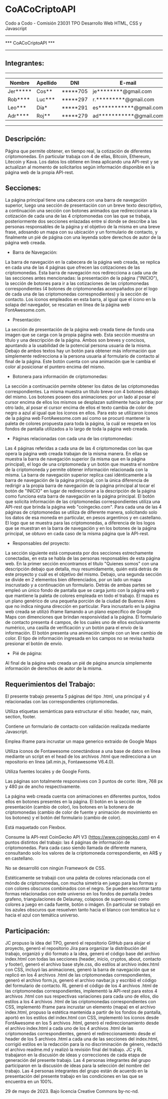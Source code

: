 # CoACoCriptoAPI
Codo a Codo - Comisión 23031
TPO Desarrollo Web
HTML, CSS y Javascript


************************
***  CoACoCriptoAPI  ***
************************


Integrantes:
------------
 __________ __________ __________ _________________________
| Nombre   | Apellido | DNI      | E-mail                  |
|----------|----------|----------|-------------------------|
| Jer***** | Cos**    | *****705 | je********@gmail.com    |
| Rob****  | Luc***   | *****297 | r.*********@gmail.com   |
| Leo***   | Día*     | *****291 | es***********@gmail.com |
| Adr****  | Roj**    | *****279 | ad***********@gmail.com |
 ---------- ---------- ---------- -------------------------


Descripción:
------------

Página que permite obtener, en tiempo real, la cotización de diferentes criptomonedas. En particular trabaja con 4 de ellas, Bitcoin, Ethereum, Litecoin y Kava. Los datos los obtiene en línea aplicando una API-rest y se actualizan al momento de solicitarlos según información disponible en la página web de la propia API-rest.


Secciones:
----------

La página principal tiene una cabecera con una barra de navegación superior, luego una sección de presentación con un breve texto descriptivo, a continuación una sección con botones animados que redireccionan a la cotización de cada una de las 4 criptomonedas con las que se trabaja, posteriormente dos secciones enlazadas entre sí donde se describe a las personas responsables de la página y el objetivo de la misma en una breve frase, adosando un mapa con su ubicación y un formulario de contacto, y finalmente un pié de página con una leyenda sobre derechos de autor de la página web creada.

* Barra de Navegación:

La barra de navegación en la cabecera de la página web creada, se replica en cada una de las 4 páginas que ofrecen las cotizaciones de las criptomonedas. Esta barra de navegación nos redirecciona a cada una de las secciones antes mencionadas: la presentación de la página ("INICIO"), la sección de botones para ir a las cotizaciones de las criptomonedas correspondientes (4 botones de criptomonedas acompañados por el logo de cada una de las criptomonedas correspnodientes) y la sección de contacto. Los íconos empleados en esta barra, al igual que el ícono en la solapa del navegador, se rescatan en línea de la página web FontAwesome.com.

* Presentación:

La sección de presentación de la página web creada tiene de fondo una imagen que se carga con la propia página web. Esta sección muestra un título y una descripción de la página. Ambos son breves y concisos, apuntando a la usabilidad de la potencial persona usuaria de la misma. Debajo de ambos textos hay un botón para obtener más información que simplemente redirecciona a la persona usuaria al formulario de contacto al final de la página. Este botón cuenta con una animación que le cambia el color al posicionar el puntero encima del mismo.

* Botonera para información de criptomonedas:

La sección a continuación permite obtener los datos de las criptomonedas correspondientes. La misma muestra un título breve con 4 botones debajo del mismo. Los botones poseen dos animaciones: por un lado al posar el cursor encima de ellos los mismos se desplazan sutilmente hacia arriba; por otro lado, al posar el cursor encima de ellos el texto cambia de color de negro a azul al igual que los íconos en ellos. Para esto se utilizaron íconos de la página web FontAwesome.com así como se procuró mantener la paleta de colores propuesta para toda la página, la cuál se respeta en los fondos de pantalla utilizados a lo largo de toda la página web creada.

  - Páginas relacionadas con cada una de las criptomonedas:

Las 4 páginas referidas a cada una de las 4 criptomonedas con las que opera la página web creada trabajan de la misma manera. En ellas se muestra la barra de navegación superior (la misma que en la página principal), el logo de una criptomoneda y un botón que muestra el nombre de la criptomoneda y permite obtener información relacionada con la misma. La barra de navegación superior replica casi idénticamente a la barra de navegación de la página principal, con la única diferencia de redirigir a la propia barra de navegación de la página principal al tocar el botón de "INICIO" en lugar de redireccionar a la descripción de la página como funciona esta barra de navegación en la página principal. El botón que solicita información de las criptomonedas correspondientes utiliza una API-rest que brinda la página web "coingecko.com". Para cada una de las 4 páginas de criptomonedas se utiliza de diferente manera, solicitando solo los datos de esa moneda en particular, en pesos argentinos y en castellano. El logo que se muestra para las criptomonedas, a diferencia de los logos que se muestran en la barra de navegación y en los botones de la página principal, se obtuvo en cada caso de la mísma página que la API-rest.

* Responsables del proyecto:

La sección siguiente está compuesta por dos secciones estrechamente conectadas, en esta se habla de las personas responsables de esta página web. En la primer sección encontramos el título "Quienes somos" con una descripción debajo que detalla, muy resumidamente, quién está detrás de este proyecto y cuál es el objetivo del mismo. Debajo, una segunda sección se divide en 2 elementos bien diferenciados, por un lado un mapa inscrustado y a continuación un formulario. Detrás de ambas partes se empleó un único fondo de pantalla que se carga junto con la página web y que mantiene la paleta de colores empleada en todo el trabajo. El mapa es un plano genérico de una pequeña porción de la ciudad de Buenos Aires que no indica ninguna dirección en particular. Para incrustarlo en la página web creada se utilizó iframe llamando a un plano específico de Google Maps con dimenciones que brindan responsividad a la página. El formulario de contacto presenta 4 campos, de los cuales uno de ellos exclusivamente numérico, una casilla de verificación y un botón para el envío de la información. El botón presenta una animación simple con un leve cambio de color. El tipo de información ingresada en los campos no se revisa hasta presionar el botón de envío.

* Pié de página:

Al final de la página web creada un pié de página anuncia simplemente información de derechos de autor de la misma.


Requerimientos del Trabajo:
---------------------------

El presente trabajo presenta 5 páginas del tipo .html, una principal y 4 relacionadas con las correspondientes criptomonedas.

Utiliza etiquetas semánticas para estructurar el sitio: header, nav, main, section, footer.

Contiene un formulario de contacto con validación realizada mediante Javascript.

Emplea iframe para incrustar un mapa generico extraido de Google Maps

Utiliza íconos de Fontawesome conectándose a una base de datos en línea mediante un script en el head de los archivos .html que redirecciona a un repositorio en línea (all.min.js, Fontawesome V6.4.0).

Utiliza fuentes locales y de Google Fonts.

Las páginas son totalmente responsives con 3 puntos de corte: libre, 768 px y 480 px de ancho respectivamente.

La página web creada cuenta con animaciones en diferentes puntos, todos ellos en botones presentes en la página. El botón en la sección de presentación (cambio de color), los botones en la botonera de criptomonedas (cambio de color de fuente y animación de movimiento en los botones) y el botón del formulario (cambio de color).

Está maquetado con Flexbox.

Consume la API-rest CoinGecko API V3 (https://www.coingecko.com) en 4 puntos distintos del trabajo: las 4 páginas de información de criptomonedas. Para cada caso siendo llamada de diferente manera, consultando solo los valores de la criptomoneda correspondiente, en AR$ y en castellano.

No se desarrolló con ningún Framework de CSS.

Estéticamente se trabajó con una paleta de colores relacionada con el móndo de criptomonedas, con mucha simetría en juego para las formas y con colores obscuros combinados con el negro. Se pueden encontrar tanto formas relacionadas con este universo en los fondos de pantalla (redes grafeno, triangulaciones de Delaunay, colapsos de supernovas) como colores a juego en cada fuente, botón o imágen. En particular se trabajó en los azules obscuros que resuelven tanto hacia el blanco con temática luz o hacia el azul con temática universo.


Participación:
--------------

JC propuso la idea del TPO, generó el repositorio GitHub para alojar el proyecto, generó el repositorio Jira para organizar la distribución del trabajo, organizó y dió formato a la idea, generó el código base del archivo index.html con todas las secciones (header, inicio, cryptos, about, contacto y footer), generó el archivo base style.css, dio estilos al archivo index.html con CSS, incluyó las animaciones, generó la barra de navegación que se replicó en los 4 archivos .html de las criptomonedas correspondientes, generó el archivo form.js, generó el archivo navbar.js y escribió el código del formulario de contacto. RL generó el código de los 4 archivos .html de las criptomonedas correspondientes, implementó la API-rest para estos 4 archivos .html con sus respectivas variaciones para cada uno de ellos, dio estilos a los 4 archivos .html de las criptomonedas correspondientes con CSS, implementó iframe para incrustar un elemento (mapa) en el archivo index.html, propuso la estética mantenida a partir de los fondos de pantalla, aportó en los estilos del index.html con CSS, implementó los íconos desde FontAwesome en los 5 archivos .html, generó el redireccionamiento desde el archivo index.html a cada uno de los 4 archivos .html de las criptomonedas correspondientes, generó el redireccionamiento desde el header de los 5 archivos .html a cada una de las secciones del index.html, corrigió estilos en la redacción para la no discriminación de género, redactó el archivo readme.md y realizó la revisión final del trabajo. JC y RL trabajaron en la discusión de ideas y correcciones de cada etapa de generación del presente trabajo. Las 4 personas integrantes del grupo participaron en la discusión de ideas para la selección del nombre del trabajo. Las 4 personas integrantes del grupo están de acuerdo en la presentación del presente trabajo en las condiciones en las que se encuentra en un 100%.

29 de mayo de 2023. Bajo licencia Creative Commons by-nc-nd.

